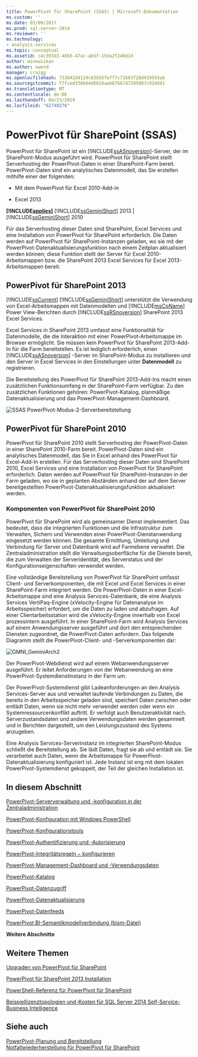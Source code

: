```yaml
---
title: PowerPivot für SharePoint (SSAS) | Microsoft-Dokumentation
ms.custom: ''
ms.date: 03/09/2017
ms.prod: sql-server-2014
ms.reviewer: ''
ms.technology:
- analysis-services
ms.topic: conceptual
ms.assetid: c4c393d3-4856-47ac-ab5f-15da2f240d1d
author: minewiskan
ms.author: owend
manager: craigg
ms.openlocfilehash: 733842d4119c83835feff7c71b63f28d419593ab
ms.sourcegitcommit: f7fced330b64d6616aeb8766747295807c92dd41
ms.translationtype: MT
ms.contentlocale: de-DE
ms.lasthandoff: 04/23/2019
ms.locfileid: "62749276"
---
```

# <a name="powerpivot-for-sharepoint-ssas"></a>PowerPivot für SharePoint (SSAS)
  PowerPivot für SharePoint ist ein [!INCLUDE[ssASnoversion](../../includes/ssasnoversion-md.md)]-Server, der im SharePoint-Modus ausgeführt wird. PowerPivot für SharePoint stellt Serverhosting der PowerPivot-Daten in einer SharePoint-Farm bereit. PowerPivot-Daten sind ein analytisches Datenmodell, das Sie erstellen mithilfe einer der folgenden:  
  
-   Mit dem PowerPivot für Excel 2010-Add-in  
  
-   Excel 2013  
  
 **[!INCLUDE[applies](../../includes/applies-md.md)]**  [!INCLUDE[ssGeminiShort](../../includes/ssgeminishort-md.md)] 2013 | [!INCLUDE[ssGeminiShort](../../includes/ssgeminishort-md.md)] 2010  
  
 Für das Serverhosting dieser Daten sind SharePoint, Excel Services und eine Installation von PowerPivot für SharePoint erforderlich. Die Daten werden auf PowerPivot für SharePoint-Instanzen geladen, wo sie mit der PowerPivot-Datenaktualisierungsfunktion nach einem Zeitplan aktualisiert werden können; diese Funktion stellt der Server für Excel 2010-Arbeitsmappen bzw. die SharePoint 2013 Excel Services für Excel 2013-Arbeitsmappen bereit.  
  
## <a name="powerpivot-for-sharepoint-2013"></a>PowerPivot für SharePoint 2013  
 [!INCLUDE[ssCurrent](../../includes/sscurrent-md.md)] [!INCLUDE[ssGeminiShort](../../includes/ssgeminishort-md.md)] unterstützt die Verwendung von Excel-Arbeitsmappen mit Datenmodellen und [!INCLUDE[msCoName](../../includes/msconame-md.md)] Power View-Berichten durch [!INCLUDE[ssRSnoversion](../../includes/ssrsnoversion-md.md)] SharePoint 2013 Excel Services.  
  
 Excel Services in SharePoint 2013 umfasst eine Funktionalität für Datenmodelle, die die Interaktion mit einer PowerPivot-Arbeitsmappe im Browser ermöglicht. Sie müssen kein PowerPivot für SharePoint 2013-Add-In für die Farm bereitstellen. Es ist lediglich erforderlich, einen [!INCLUDE[ssASnoversion](../../includes/ssasnoversion-md.md)] -Server im SharePoint-Modus zu installieren und den Server in Excel Services in den Einstellungen unter **Datenmodell** zu registrieren.  
  
 Die Bereitstellung des PowerPivot für SharePoint 2013-Add-Ins macht einen zusätzlichen Funktionsumfang in der SharePoint-Farm verfügbar. Zu den zusätzlichen Funktionen gehören: PowerPivot-Katalog, planmäßige Datenaktualisierung und das PowerPivot-Management-Dashboard.  
  
 ![SSAS PowerPivot-Modus-2-Serverbereitstellung](../media/as-powerpivot-mode-2server-deployment.gif "SSAS, PowerPivot-Modus 2 Server-Bereitstellung")  
  
## <a name="powerpivot-for-sharepoint-2010"></a>PowerPivot für SharePoint 2010  
 PowerPivot für SharePoint 2010 stellt Serverhosting der PowerPivot-Daten in einer SharePoint 2010-Farm bereit. PowerPivot-Daten sind ein analytisches Datenmodell, das Sie in Excel anhand des PowerPivot für Excel-Add-In erstellen. Für das Serverhosting dieser Daten sind SharePoint 2010, Excel Services und eine Installation von PowerPivot für SharePoint erforderlich. Daten werden auf PowerPivot für SharePoint-Instanzen in der Farm geladen, wo sie in geplanten Abständen anhand der auf dem Server bereitgestellten PowerPivot-Datenaktualisierungsfunktion aktualisiert werden.  
  
### <a name="components-of-powerpivot-for-sharepoint-2010"></a>Komponenten von PowerPivot für SharePoint 2010  
 PowerPivot für SharePoint wird als gemeinsamer Dienst implementiert. Das bedeutet, dass die integrierten Funktionen und die Infrastruktur zum Verwalten, Sichern und Verwenden einer PowerPivot-Dienstanwendung eingesetzt werden können. Die gesamte Ermittlung, Umleitung und Verbindung für Server und Datenbank wird auf Farmebene verwaltet. Die Zentraladministration stellt die Verwaltungsoberfläche für die Dienste bereit, die zum Verwalten der Serveridentität, des Serverstatus und der Konfigurationseigenschaften verwendet werden.  
  
 Eine vollständige Bereitstellung von PowerPivot für SharePoint umfasst Client- und Serverkomponenten, die mit Excel und Excel Services in einer SharePoint-Farm integriert werden. Die PowerPivot-Daten in einer Excel-Arbeitsmappe sind eine Analysis Services-Datenbank, die eine Analysis Services VertiPaq-Engine (xVelocity-Engine für Datenanalyse im Arbeitsspeicher) erfordert, um die Daten zu laden und abzufragen. Auf einer Clientarbeitsstation wird die xVelocity-Engine innerhalb von Excel prozessintern ausgeführt. In einer SharePoint-Farm wird Analysis Services auf einem Anwendungsserver ausgeführt und dort den entsprechenden Diensten zugeordnet, die PowerPivot-Daten anfordern. Das folgende Diagramm stellt die PowerPivot-Client- und -Serverkomponenten dar:  
  
 ![GMNI_GeminiArch2](../media/gmni-geminiarch2.gif "GMNI_GeminiArch2")  
  
 Der PowerPivot-Webdienst wird auf einem Webanwendungsserver ausgeführt. Er leitet Anforderungen von der Webanwendung an eine PowerPivot-Systemdienstinstanz in der Farm um.  
  
 Der PowerPivot-Systemdienst gibt Ladeanforderungen an den Analysis Services-Server aus und verwaltet laufende Verbindungen zu Daten, die bereits in den Arbeitsspeicher geladen sind, speichert Daten zwischen oder entlädt Daten, wenn sie nicht mehr verwendet werden oder wenn ein Systemressourcenkonflikt auftritt. Er verfolgt auch Benutzeraktivität nach. Serverzustandsdaten und andere Verwendungsdaten werden gesammelt und in Berichten dargestellt, um den Leistungszustand des Systems anzugeben.  
  
 Eine Analysis Services-Serverinstanz im integrierten SharePoint-Modus schließt die Bereitstellung ab. Sie lädt Daten, fragt sie ab und entlädt sie. Sie verarbeitet auch Daten, wenn die Arbeitsmappe für PowerPivot-Datenaktualisierung konfiguriert ist.  Jede Instanz ist eng mit dem lokalen PowerPivot-Systemdienst gekoppelt, der Teil der gleichen Installation ist.  
  
##  <a name="bkmk_RelatedContent"></a> In diesem Abschnitt  
 [PowerPivot-Serververwaltung und -konfiguration in der Zentraladministration](power-pivot-server-administration-and-configuration-in-central-administration.md)  
  
 [PowerPivot-Konfiguration mit Windows PowerShell](power-pivot-configuration-using-windows-powershell.md)  
  
 [PowerPivot-Konfigurationstools](power-pivot-configuration-tools.md)  
  
 [PowerPivot-Authentifizierung und -Autorisierung](power-pivot-authentication-and-authorization.md)  
  
 [PowerPivot-Integritätsregeln − konfigurieren](configure-power-pivot-health-rules.md)  
  
 [PowerPivot-Management-Dashboard und -Verwendungsdaten](power-pivot-management-dashboard-and-usage-data.md)  
  
 [PowerPivot-Katalog](../../2014-toc/books-online-for-sql-server-2014.md)  
  
 [PowerPivot-Datenzugriff](power-pivot-data-access.md)  
  
 [PowerPivot-Datenaktualisierung](power-pivot-data-refresh.md)  
  
 [PowerPivot-Datenfeeds](power-pivot-data-feeds.md)  
  
 [PowerPivot BI-Semantikmodellverbindung &#40;bism-Datei&#41;](power-pivot-bi-semantic-model-connection-bism.md)  
  
 **Weitere Abschnitte**  
  
## <a name="additional-topics"></a>Weitere Themen  
 [Upgraden von PowerPivot für SharePoint](../../database-engine/install-windows/upgrade-power-pivot-for-sharepoint.md)  
  
 [PowerPivot für SharePoint 2013 Installation](../instances/install-windows/install-analysis-services-in-power-pivot-mode.md)  
  
 [PowerShell-Referenz für PowerPivot für SharePoint](/sql/analysis-services/powershell/powershell-reference-for-power-pivot-for-sharepoint)  
  
 [Beispiellizenztopologien und-Kosten für SQL Server 2014 Self-Service-Business Intelligence](../../sql-server/install/example-license-topologies-costs-self-service-business-intelligence.md)  
  
## <a name="see-also"></a>Siehe auch  
 [PowerPivot-Planung und Bereitstellung](https://go.microsoft.com/fwlink/?linkID=220972)   
 [Notfallwiederherstellung für PowerPivot für SharePoint](https://go.microsoft.com/fwlink/p/?LinkId=389570)  
  
  
